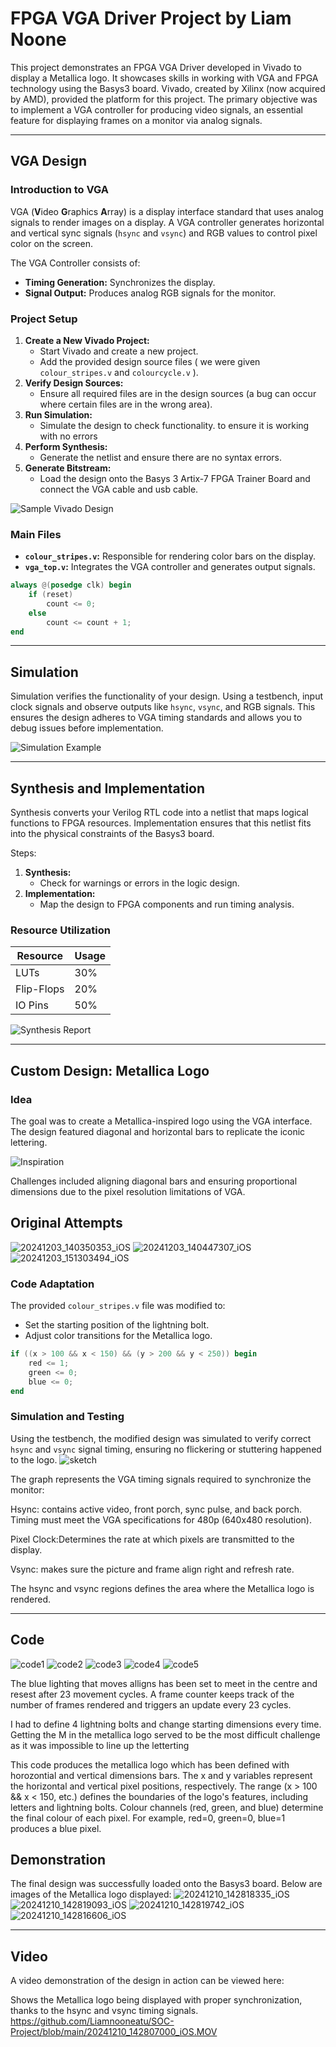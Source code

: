 # FPGA VGA Driver Project by Liam Noone

This project demonstrates an FPGA VGA Driver developed in Vivado to display a Metallica logo. It showcases skills in working with VGA and FPGA technology using the Basys3 board. Vivado, created by Xilinx (now acquired by AMD), provided the platform for this project. The primary objective was to implement a VGA controller for producing video signals, an essential feature for displaying frames on a monitor via analog signals.

---

## VGA Design

### Introduction to VGA

VGA (**V**ideo **G**raphics **A**rray) is a display interface standard that uses analog signals to render images on a display. A VGA controller generates horizontal and vertical sync signals (`hsync` and `vsync`) and RGB values to control pixel color on the screen.

The VGA Controller consists of:
- **Timing Generation:** Synchronizes the display.
- **Signal Output:** Produces analog RGB signals for the monitor.

### Project Setup
1. **Create a New Vivado Project:**
   - Start Vivado and create a new project.
   - Add the provided design source files ( we were given `colour_stripes.v` and `colourcycle.v` ).
2. **Verify Design Sources:**
   - Ensure all required files are in the design sources (a bug can occur where certain files are in the wrong area).
3. **Run Simulation:**
   - Simulate the design to check functionality. to ensure it is working with no errors
4. **Perform Synthesis:**
   - Generate the netlist and ensure there are no syntax errors.
5. **Generate Bitstream:**
   - Load the design onto the Basys 3 Artix-7 FPGA Trainer Board and connect the VGA cable and usb cable.

![Sample Vivado Design](https://github.com/user-attachments/assets/6b66928d-ddeb-4882-9670-51b33e3257b0)

### Main Files
- **`colour_stripes.v`:** Responsible for rendering color bars on the display.
- **`vga_top.v`:** Integrates the VGA controller and generates output signals.

```verilog
always @(posedge clk) begin
    if (reset) 
        count <= 0;
    else
        count <= count + 1;
end
```

---

## Simulation

Simulation verifies the functionality of your design. Using a testbench, input clock signals and observe outputs like `hsync`, `vsync`, and RGB signals. This ensures the design adheres to VGA timing standards and allows you to debug issues before implementation.

![Simulation Example](https://github.com/user-attachments/assets/7ea4f9ca-57b5-484f-8721-8a83ad56c5ef)

---

## Synthesis and Implementation

Synthesis converts your Verilog RTL code into a netlist that maps logical functions to FPGA resources. Implementation ensures that this netlist fits into the physical constraints of the Basys3 board.

Steps:
1. **Synthesis:**
   - Check for warnings or errors in the logic design.
2. **Implementation:**
   - Map the design to FPGA components and run timing analysis.

### Resource Utilization
| Resource | Usage         |
|----------|---------------|
| LUTs     | 30%           |
| Flip-Flops | 20%         |
| IO Pins  | 50%           |

![Synthesis Report](https://github.com/user-attachments/assets/f5708315-a31b-425e-96b2-338152597b38)

---

## Custom Design: Metallica Logo

### Idea
The goal was to create a Metallica-inspired logo using the VGA interface. The design featured diagonal and horizontal bars to replicate the iconic lettering.

![Inspiration](https://static.wikia.nocookie.net/metal-central/images/6/69/18122-1366x768.jpg)

Challenges included aligning diagonal bars and ensuring proportional dimensions due to the pixel resolution limitations of VGA.


## Original Attempts
![20241203_140350353_iOS](https://github.com/user-attachments/assets/8474f96d-159c-47d8-9ec1-aa39b4da4c0c)
![20241203_140447307_iOS](https://github.com/user-attachments/assets/d3b1b527-d03c-477c-8359-5ea2ac838929)
![20241203_151303494_iOS](https://github.com/user-attachments/assets/7598ae2f-9a71-4775-b107-3c005fb5b081)


### Code Adaptation
The provided `colour_stripes.v` file was modified to:
- Set the starting position of the lightning bolt.
- Adjust color transitions for the Metallica logo.

```verilog
if ((x > 100 && x < 150) && (y > 200 && y < 250)) begin
    red <= 1;
    green <= 0;
    blue <= 0;
end
```

### Simulation and Testing
Using the testbench, the modified design was simulated to verify correct `hsync` and `vsync` signal timing, ensuring no flickering or stuttering happened to the logo.
![sketch](https://github.com/user-attachments/assets/10c59a33-8794-47fb-bafc-2edddfe79f3c)

The graph represents the VGA timing signals required to synchronize the monitor:

Hsync:
contains active video, front porch, sync pulse, and back porch.
Timing must meet the VGA specifications for 480p (640x480 resolution).

Pixel Clock:Determines the rate at which pixels are transmitted to the display.

Vsync: makes sure the picture and frame align right and refresh rate.

The hsync and vsync regions defines the area where the Metallica logo is rendered.

---

##  Code
![code1](https://github.com/user-attachments/assets/b1f1abf7-16c7-4141-9fa1-d061f499fe6d)
![code2](https://github.com/user-attachments/assets/5b68ec4b-c767-4cd0-a1e0-b1ef103ac2cf)
![code3](https://github.com/user-attachments/assets/8c3ebe98-1f35-4549-9f8f-18f6ca0de304)
![code4](https://github.com/user-attachments/assets/6be69702-3796-47f3-8fe8-bf43f8337940)
![code5](https://github.com/user-attachments/assets/c9525b6b-1e51-4f45-8b0b-7b306db54c37)



The blue lighting that moves alligns has been set to meet in the centre and resest after 23 movement cycles.
A frame counter keeps track of the number of frames rendered and triggers an update every 23 cycles.

I had to define 4 lightning bolts and change starting dimensions every time.
Getting the M in the metallica logo served to be the most difficult challenge as it was impossible to line up the letterting

This code produces the metallica logo which has been defined with horozontial and vertical dimensions bars. 
The x and y variables represent the horizontal and vertical pixel positions, respectively.
The range (x > 100 && x < 150, etc.) defines the boundaries of the logo's features, including letters and lightning bolts.
Colour channels (red, green, and blue) determine the final colour of each pixel. For example, red=0, green=0, blue=1 produces a blue pixel.

## Demonstration

The final design was successfully loaded onto the Basys3 board. Below are images of the Metallica logo displayed:
![20241210_142818335_iOS](https://github.com/user-attachments/assets/bc3d76a9-f35c-4660-acb1-874056039755)
![20241210_142819093_iOS](https://github.com/user-attachments/assets/7ab9a361-152e-4771-943c-16e6f3dff511)
![20241210_142819742_iOS](https://github.com/user-attachments/assets/c0b34ce6-f407-4b38-a9d1-9e2f29d74659)
![20241210_142816606_iOS](https://github.com/user-attachments/assets/a3568f01-9519-4626-bfe4-e75e4cd95bb2)




---


## Video
A video demonstration of the design in action can be viewed here:

Shows the Metallica logo being displayed with proper synchronization, thanks to the hsync and vsync timing signals.
https://github.com/Liamnooneatu/SOC-Project/blob/main/20241210_142807000_iOS.MOV
